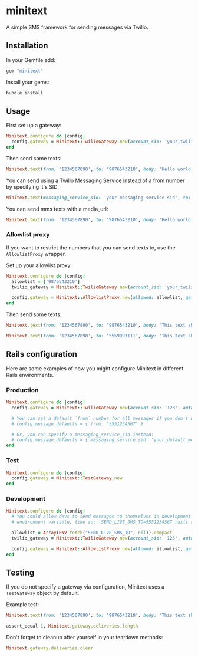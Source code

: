 # minitext

A simple SMS framework for sending messages via Twilio.


## Installation

In your Gemfile add:
```ruby
gem "minitext"
```

Install your gems:
```bash
bundle install
```


## Usage

First set up a gateway:
```ruby
Minitext.configure do |config|
  config.gateway = Minitext::TwilioGateway.new(account_sid: 'your_twilio_account_sid', auth_token: 'your_twilio_auth_token')
end
```

Then send some texts:
```ruby
Minitext.text(from: '1234567890', to: '9876543210', body: 'Hello world').deliver
```

You can send using a Twilio Messaging Service instead of a from number by specifying it's SID:
```ruby
Minitext.text(messaging_service_sid: 'your-messaging-service-sid', to: '9876543210', body: 'Hello world').deliver
```

You can send mms texts with a media_url:
```ruby
Minitext.text(from: '1234567890', to: '9876543210', body: 'Hello world', media_url: 'http://placekitten.com/200/300').deliver
```

### Allowlist proxy

If you want to restrict the numbers that you can send texts to, use the `AllowlistProxy` wrapper.

Set up your allowlist proxy:
```ruby
Minitext.configure do |config|
  allowlist = ['9876543210']
  twilio_gateway = Minitext::TwilioGateway.new(account_sid: 'your_twilio_account_sid', auth_token: 'your_twilio_auth_token')

  config.gateway = Minitext::AllowlistProxy.new(allowed: allowlist, gateway: twilio_gateway)
end
```

Then send some texts:
```ruby
Minitext.text(from: '1234567890', to: '9876543210', body: 'This text should succeed.').deliver

Minitext.text(from: '1234567890', to: '5559991111', body: 'This text should fail.').deliver
```


## Rails configuration

Here are some examples of how you might configure Minitext in different Rails environments.

### Production
```ruby
Minitext.configure do |config|
  config.gateway = Minitext::TwilioGateway.new(account_sid: '123', auth_token: 'abc')

  # You can set a default `from` number for all messages if you don't want to specify it everywhere you call Minitext.text
  # config.message_defaults = { from: '5551234567' }

  # Or, you can specify a messaging_service_sid instead:
  # config.message_defaults = { messaging_service_sid: 'your_default_messaging_service_sid' }
end
```

### Test
```ruby
Minitext.configure do |config|
  config.gateway = Minitext::TestGateway.new
end
```

### Development
```ruby
Minitext.configure do |config|
  # You could allow devs to send messages to themselves in development mode if they start the server with an
  # environment variable, like so: `SEND_LIVE_SMS_TO=5551234567 rails s`

  allowlist = Array(ENV.fetch("SEND_LIVE_SMS_TO", nil)).compact
  twilio_gateway = Minitext::TwilioGateway.new(account_sid: '123', auth_token: 'abc')

  config.gateway = Minitext::AllowlistProxy.new(allowed: allowlist, gateway: twilio_gateway)
end
```


## Testing

If you do not specify a gateway via configuration, Minitext uses a `TestGateway` object by default.

Example test:
```ruby
Minitext.text(from: '1234567890', to: '9876543210', body: 'This text should succeed.').deliver

assert_equal 1, Minitext.gateway.deliveries.length
```

Don't forget to cleanup after yourself in your teardown methods:
```ruby
Minitext.gateway.deliveries.clear
```
